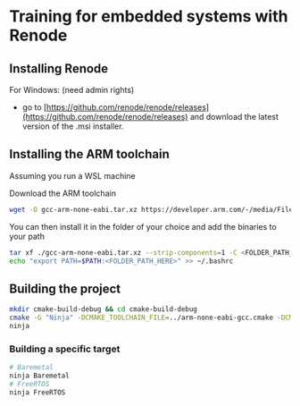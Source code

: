 # Training for embedded systems with Renode

## Installing Renode
For Windows:  (need admin rights)
- go to [https://github.com/renode/renode/releases](https://github.com/renode/renode/releases) and download the latest version of the .msi installer. 

## Installing the ARM toolchain

Assuming you run a WSL machine

Download the ARM toolchain

``` bash
wget -O gcc-arm-none-eabi.tar.xz https://developer.arm.com/-/media/Files/downloads/gnu/12.2.mpacbti-bet1/binrel/arm-gnu-toolchain-12.2.mpacbti-bet1-x86_64-arm-none-eabi.tar.xz
```

You can then install it in the folder of your choice and add the binaries to your path

``` bash
tar xf ./gcc-arm-none-eabi.tar.xz --strip-components=1 -C <FOLDER_PATH_HERE>
echo "export PATH=$PATH:<FOLDER_PATH_HERE>" >> ~/.bashrc
```

## Building the project

``` bash
mkdir cmake-build-debug && cd cmake-build-debug
cmake -G "Ninja" -DCMAKE_TOOLCHAIN_FILE=../arm-none-eabi-gcc.cmake -DCMAKE_BUILD_TYPE=Debug ..
ninja
```

### Building a specific target

```bash
# Baremetal 
ninja Baremetal
# FreeRTOS
ninja FreeRTOS
```